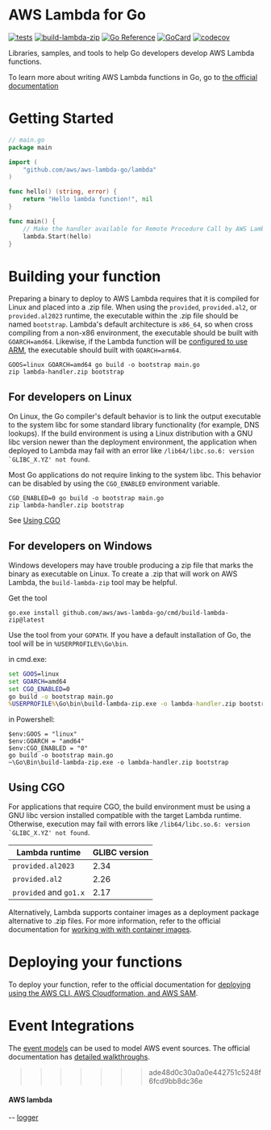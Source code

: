 
# AWS Lambda for Go

[![tests][1]][2]
[![build-lambda-zip][3]][4]
[![Go Reference][5]][6]
[![GoCard][7]][8]
[![codecov][9]][10]

[1]: https://github.com/aws/aws-lambda-go/workflows/tests/badge.svg
[2]: https://github.com/aws/aws-lambda-go/actions?query=workflow%3Atests
[3]: https://github.com/aws/aws-lambda-go/workflows/go%20get%20build-lambda-zip/badge.svg
[4]: https://github.com/aws/aws-lambda-go/actions?query=workflow%3A%22go+get+build-lambda-zip%22
[5]: https://pkg.go.dev/badge/github.com/aws/aws-lambda-go.svg
[6]: https://pkg.go.dev/github.com/aws/aws-lambda-go
[7]: https://goreportcard.com/badge/github.com/aws/aws-lambda-go
[8]: https://goreportcard.com/report/github.com/aws/aws-lambda-go
[9]: https://codecov.io/gh/aws/aws-lambda-go/branch/master/graph/badge.svg
[10]: https://codecov.io/gh/aws/aws-lambda-go

Libraries, samples, and tools to help Go developers develop AWS Lambda functions.

To learn more about writing AWS Lambda functions in Go, go to [the official documentation](https://docs.aws.amazon.com/lambda/latest/dg/go-programming-model.html)

# Getting Started

```Go
// main.go
package main

import (
	"github.com/aws/aws-lambda-go/lambda"
)

func hello() (string, error) {
	return "Hello lambda function!", nil
}

func main() {
	// Make the handler available for Remote Procedure Call by AWS Lambda
	lambda.Start(hello)
}
```

# Building your function

Preparing a binary to deploy to AWS Lambda requires that it is compiled for Linux and placed into a .zip file. When using the `provided`, `provided.al2`, or `provided.al2023` runtime, the executable within the .zip file should be named `bootstrap`. Lambda's default architecture is `x86_64`, so when cross compiling from a non-x86 environment, the executable should be built with `GOARCH=amd64`. Likewise, if the Lambda function will be [configured to use ARM](https://docs.aws.amazon.com/lambda/latest/dg/foundation-arch.html), the executable should built with `GOARCH=arm64`.

```shell
GOOS=linux GOARCH=amd64 go build -o bootstrap main.go
zip lambda-handler.zip bootstrap
```

## For developers on Linux

On Linux, the Go compiler's default behavior is to link the output executable to the system libc for some standard library functionality (for example, DNS lookups). If the build environment is using a Linux distribution with a GNU libc version newer than the deployment environment, the application when deployed to Lambda may fail with an error like `` /lib64/libc.so.6: version `GLIBC_X.YZ' not found ``.

Most Go applications do not require linking to the system libc. This behavior can be disabled by using the `CGO_ENABLED` environment variable.

```
CGO_ENABLED=0 go build -o bootstrap main.go
zip lambda-handler.zip bootstrap
```

See [Using CGO](#using-cgo)

## For developers on Windows

Windows developers may have trouble producing a zip file that marks the binary as executable on Linux. To create a .zip that will work on AWS Lambda, the `build-lambda-zip` tool may be helpful.

Get the tool

```shell
go.exe install github.com/aws/aws-lambda-go/cmd/build-lambda-zip@latest
```

Use the tool from your `GOPATH`. If you have a default installation of Go, the tool will be in `%USERPROFILE%\Go\bin`.

in cmd.exe:

```bat
set GOOS=linux
set GOARCH=amd64
set CGO_ENABLED=0
go build -o bootstrap main.go
%USERPROFILE%\Go\bin\build-lambda-zip.exe -o lambda-handler.zip bootstrap
```

in Powershell:

```posh
$env:GOOS = "linux"
$env:GOARCH = "amd64"
$env:CGO_ENABLED = "0"
go build -o bootstrap main.go
~\Go\Bin\build-lambda-zip.exe -o lambda-handler.zip bootstrap
```

## Using CGO

For applications that require CGO, the build environment must be using a GNU libc version installed compatible with the target Lambda runtime. Otherwise, execution may fail with errors like `` /lib64/libc.so.6: version `GLIBC_X.YZ' not found ``.

| Lambda runtime         | GLIBC version |
| ---------------------- | ------------- |
| `provided.al2023`      | 2.34          |
| `provided.al2`         | 2.26          |
| `provided` and `go1.x` | 2.17          |

Alternatively, Lambda supports container images as a deployment package alternative to .zip files. For more information, refer to the official documentation for [working with with container images](https://docs.aws.amazon.com/lambda/latest/dg/images-create.html).

# Deploying your functions

To deploy your function, refer to the official documentation for [deploying using the AWS CLI, AWS Cloudformation, and AWS SAM](https://docs.aws.amazon.com/lambda/latest/dg/deploying-lambda-apps.html).

# Event Integrations

The [event models](https://github.com/aws/aws-lambda-go/tree/master/events) can be used to model AWS event sources. The official documentation has [detailed walkthroughs](https://docs.aws.amazon.com/lambda/latest/dg/use-cases.html).

> > > > > > > ade48d0c30a0a0e442751c5248f6fcd9bb8dc36e

#### AWS lambda

-- [logger](https://github.com/uber-go/zap)
